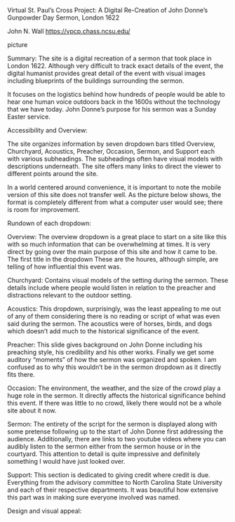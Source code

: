 Virtual St. Paul’s Cross Project: A Digital Re-Creation of John Donne’s Gunpowder Day Sermon, London 1622

John N. Wall
https://vpcp.chass.ncsu.edu/

picture

Summary: The site is a digital recreation of a sermon that took place in London 1622. Although very difficult to track exact details of the event, the digital humanist provides great detail of the event with visual images including blueprints of the buildings surrounding the sermon. 

It focuses on the logistics behind how hundreds of people would be able to hear one human voice outdoors back in the 1600s without the technology that we have today. John Donne’s purpose for his sermon was a Sunday Easter service.

Accessibility and Overview:

The site organizes information by seven dropdown bars titled Overview, Churchyard, Acoustics, Preacher, Occasion, Sermon, and Support each with various subheadings. The subheadings often have visual models with descriptions underneath. The site offers many links to direct the viewer to different points around the site. 

In a world centered around convenience, it is important to note the mobile version of this site does not transfer well. As the picture below shows, the format is completely different from what a computer user would see; there is room for improvement.

Rundown of each dropdown:

Overview: The overview dropdown is a great place to start on a site like this with so much information that can be overwhelming at times. It is very direct by going over the main purpose of this site and how it came to be. The first title in the dropdown These are the houres, although simple, are telling of how influential this event was.

Churchyard: Contains visual models of the setting during the sermon. These details include where people would listen in relation to the preacher and distractions relevant to the outdoor setting.

Acoustics: This dropdown, surprisingly, was the least appealing to me out of any of them considering there is no reading or script of what was even said during the sermon. The acoustics were of horses, birds, and dogs which doesn’t add much to the historical significance of the event.

Preacher: This slide gives background on John Donne including his preaching style, his credibility and his other works. Finally we get some auditory “moments” of how the sermon was organized and spoken. I am confused as to why this wouldn’t be in the sermon dropdown as it directly fits there.

Occasion: The environment, the weather, and the size of the crowd play a huge role in the sermon. It directly affects the historical significance behind this event. If there was little to no crowd, likely there would not be a whole site about it now.

Sermon: The entirety of the script for the sermon is displayed along with some pretense following up to the start of John Donne first addressing the audience. Additionally, there are links to two youtube videos where you can audibly listen to the sermon either from the sermon house or in the courtyard. This attention to detail is quite impressive and definitely something I would have just looked over.

Support: This section is dedicated to giving credit where credit is due. Everything from the advisory committee to North Carolina State University and each of their respective departments. It was beautiful how extensive this part was in making sure everyone involved was named.

Design and visual appeal:

